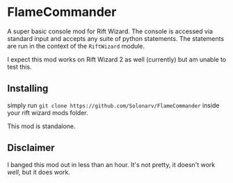 # FlameCommander

A super basic console mod for Rift Wizard. The console is accessed via
standard input and accepts any suite of python statements. The statements
are run in the context of the `RiftWizard` module.

I expect this mod works on Rift Wizard 2 as well (currently) but am unable
to test this.

## Installing

simply run `git clone https://github.com/Solonarv/FlameCommander` inside your
rift wizard mods folder.

This mod is standalone.

## Disclaimer

I banged this mod out in less than an hour. It's not pretty, it doesn't work
*well*, but it does work.